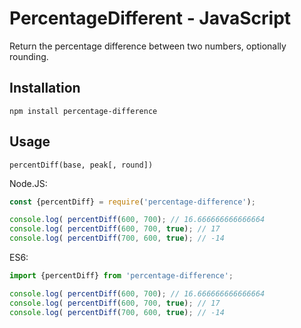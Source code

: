 # PercentageDifferent - JavaScript

Return the percentage difference between two numbers, optionally rounding.

## Installation
`npm install percentage-difference`

## Usage

`percentDiff(base, peak[, round])`

Node.JS:
```javascript
const {percentDiff} = require('percentage-difference');

console.log( percentDiff(600, 700); // 16.666666666666664
console.log( percentDiff(600, 700, true); // 17
console.log( percentDiff(700, 600, true); // -14
```

ES6:
```javascript
import {percentDiff} from 'percentage-difference';

console.log( percentDiff(600, 700); // 16.666666666666664
console.log( percentDiff(600, 700, true); // 17
console.log( percentDiff(700, 600, true); // -14
```
